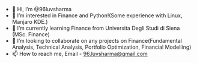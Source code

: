 - 👋 Hi, I’m @96luvsharma
- 👀 I’m interested in Finance and Python!(Some experience with Linux, Manjaro KDE.)
- 🌱 I’m currently learning Finance from Universita Degli Studi di Siena (MSc. Finance)
- 💞️ I’m looking to collaborate on any projects on Finance(Fundamental Analysis, Technical Analysis, Portfolio Optimization, Financial Modelling) 
- 📫 How to reach me, Email - 96.luvsharma@gmail.com

<!---
96luvsharma/96luvsharma is a ✨ special ✨ repository because its `README.md` (this file) appears on your GitHub profile.
You can click the Preview link to take a look at your changes.
--->
